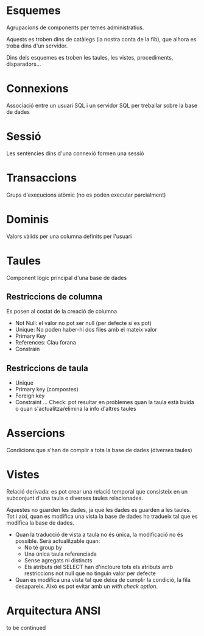 # Esquemes
Agrupacions de components per temes administratius.

Aquests es troben dins de catàlegs (la nostra conta de la fib), que alhora es troba dins d'un servidor.

Dins dels esquemes es troben les taules, les vistes, procediments, disparadors...
# Connexions
Associació entre un usuari SQL i un servidor SQL per treballar sobre la base de dades
# Sessió
Les sentències dins d'una connexió formen una sessió
# Transaccions
Grups d'execucions atòmic (no es poden executar parcialment)
# Dominis
Valors vàlids per una columna definits per l'usuari 
# Taules
Component lògic principal d'una base de dades
## Restriccions de columna
Es posen al costat de la creació de columna
- Not Null: el valor no pot ser null (per defecte sí es pot)
- Unique: No poden haber-hi dos files amb el mateix valor
- Primary Key
- References: Clau forana
- Constrain
## Restriccions de taula
- Unique
- Primary key (compostes)
- Foreign key
- Constraint ... Check: pot resultar en problemes quan la taula està buida o quan s'actualitza/elimina la info d'altres taules
# Assercions
Condicions que s'han de complir a tota la base de dades (diverses taules)
# Vistes
Relació derivada: es pot crear una relació temporal que consisteix en un subconjunt d'una taula o diverses taules relacionades.

Aquestes no guarden les dades, ja que les dades es guarden a les taules. Tot i així, quan es modifica una vista la base de dades ho tradueix tal que es modifica la base de dades.
- Quan la traducció de vista a taula no és única, la modificació no és possible. Serà actualitzable quan:
	- No té group by
	- Una única taula referenciada
	- Sense agregats ni distincts
	- Els atributs del SELECT han d'incloure tots els atributs amb restriccions not null que no tinguin valor per defecte
- Quan es modifica una vista tal que deixa de cumplir la condició, la fila desapareix. Això es pot evitar amb un _with check option_.
# Arquitectura ANSI
to be continued
